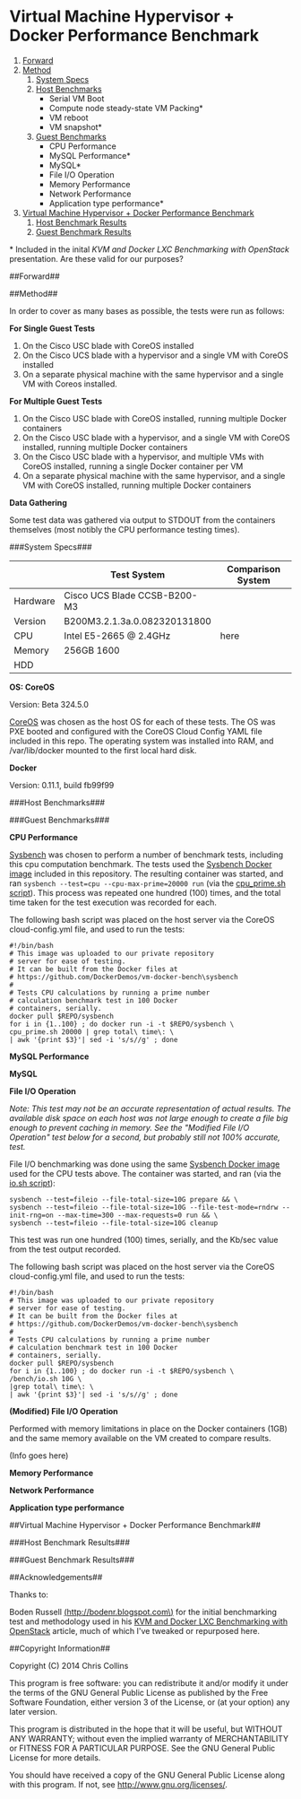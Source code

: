 Virtual Machine Hypervisor + Docker Performance Benchmark
=========================================================

1. [Forward](#forward)
2. [Method](#method)
    1. [System Specs](#specs)
    2. [Host Benchmarks](#host_bench)
        * Serial VM Boot
        * Compute node steady-state VM Packing\*
        * VM reboot
        * VM snapshot\*
    3. [Guest Benchmarks](#guest_bench)
        * CPU Performance
        * MySQL Performance\*
        * MySQL\*
        * File I/O Operation
        * Memory Performance
        * Network Performance
        * Application type performance\*
3. [Virtual Machine Hypervisor + Docker Performance Benchmark](#vmhdp)
    1. [Host Benchmark Results](*host_results)
    2. [Guest Benchmark Results](*guest_results)


\* Included in the inital *KVM and Docker LXC Benchmarking with OpenStack* presentation.  Are these valid for our purposes?

##<a name='forward'>Forward</a>##

##<a name='method'>Method</a>##

In order to cover as many bases as possible, the tests were run as follows:

**For Single Guest Tests**

1. On the Cisco USC blade with CoreOS installed
2. On the Cisco UCS blade with a hypervisor and a single VM with CoreOS installed
3. On a separate physical machine with the same hypervisor and a single VM with Coreos installed.

**For Multiple Guest Tests** 

1. On the Cisco USC blade with CoreOS installed, running multiple Docker containers
2. On the Cisco USC blade with a hypervisor, and a single VM with CoreOS installed, running multiple Docker containers
3. On the Cisco USC blade with a hypervisor, and multiple VMs with CoreOS installed, running a single Docker container per VM
4. On a separate physical machine with the same hypervisor, and a single VM with CoreOS installed, running multiple Docker containers

**Data Gathering**

Some test data was gathered via output to STDOUT from the containers themselves (most notibly the CPU performance testing times).

###<a name='specs'>System Specs</a>###

|          | Test System                  | Comparison System |
| ----     | -----------                  | ----------------- |
| Hardware | Cisco UCS Blade CCSB-B200-M3 |                   |
| Version  | B200M3.2.1.3a.0.082320131800 |                   |
| CPU      | Intel E5-2665 @ 2.4GHz       | here              |
| Memory   | 256GB 1600                   |                   |
| HDD      |                              |                   |

**OS: CoreOS** 

Version:  Beta 324.5.0

[CoreOS](https://coreos.com) was chosen as the host OS for each of these tests.  The OS was PXE booted and configured with the CoreOS Cloud Config YAML file included in this repo.  The operating system was installed into RAM, and /var/lib/docker mounted to the first local hard disk.

**Docker**

Version: 0.11.1, build fb99f99

###<a name='host_bench'>Host Benchmarks</a>###

###<a name='guest_bench'>Guest Benchmarks</a>###

__CPU Performance__

[Sysbench](http://sysbench.sourceforge.net/) was chosen to perform a number of benchmark tests, including this cpu computation benchmark.  The tests used the [Sysbench Docker image](https://github.com/DockerDemos/vm-docker-bench/tree/master/sysbench) included in this repository.  The resulting container was started, and ran `sysbench --test=cpu --cpu-max-prime=20000 run` (via the [cpu_prime.sh script](https://github.com/DockerDemos/vm-docker-bench/blob/master/sysbench/cpu_prime.sh)).  This process was repeated one hundred (100) times, and the total time taken for the test execution was recorded for each.

The following bash script was placed on the host server via the CoreOS cloud-config.yml file, and used to run the tests:

    #!/bin/bash
    # This image was uploaded to our private repository 
    # server for ease of testing.
    # It can be built from the Docker files at 
    # https://github.com/DockerDemos/vm-docker-bench\sysbench
    #
    # Tests CPU calculations by running a prime number 
    # calculation benchmark test in 100 Docker 
    # containers, serially.
    docker pull $REPO/sysbench
    for i in {1..100} ; do docker run -i -t $REPO/sysbench \
    cpu_prime.sh 20000 | grep total\ time\: \
    | awk '{print $3}'| sed -i 's/s//g' ; done

__MySQL Performance__

__MySQL__

__File I/O Operation__

 _Note: This test may not be an accurate representation of actual results.  The available disk space on each host was not large enough to create a file big enough to prevent caching in memory.  See the "Modified File I/O Operation" test below for a second, but probably still not 100% accurate, test._

File I/O benchmarking was done using the same [Sysbench Docker image](https://github.com/DockerDemos/vm-docker-bench/tree/master/sysbench) used for the CPU tests above.  The container was started, and ran (via the [io.sh script](https://github.com/DockerDemos/vm-docker-bench/blob/master/sysbench/io.sh)):

    sysbench --test=fileio --file-total-size=10G prepare && \
    sysbench --test=fileio --file-total-size=10G --file-test-mode=rndrw --init-rng=on --max-time=300 --max-requests=0 run && \
    sysbench --test=fileio --file-total-size=10G cleanup

This test was run one hundred (100) times, serially, and the Kb/sec value from the test output recorded.

The following bash script was placed on the host server via the CoreOS cloud-config.yml file, and used to run the tests:

    #!/bin/bash
    # This image was uploaded to our private repository 
    # server for ease of testing.
    # It can be built from the Docker files at 
    # https://github.com/DockerDemos/vm-docker-bench\sysbench
    #
    # Tests CPU calculations by running a prime number 
    # calculation benchmark test in 100 Docker 
    # containers, serially.
    docker pull $REPO/sysbench
    for i in {1..100} ; do docker run -i -t $REPO/sysbench \
    /bench/io.sh 10G \ 
    |grep total\ time\: \
    | awk '{print $3}'| sed -i 's/s//g' ; done

__(Modified) File I/O Operation__

Performed with memory limitations in place on the Docker containers (1GB) and the same memory available on the VM created to compare results.

(Info goes here)

__Memory Performance__

__Network Performance__

__Application type performance__

##<a name='vmhdp'>Virtual Machine Hypervisor + Docker Performance Benchmark</a>##

###<a name='host_results'>Host Benchmark Results</a>###

###<a name='guest_results'>Guest Benchmark Results</a>###

##Acknowledgements##

Thanks to: 

Boden Russell [\(http://bodenr.blogspot.com\)](http://bodenr.blogspot.com) for the initial benchmarking test and methodology used in his [KVM and Docker LXC Benchmarking with OpenStack](http://bodenr.blogspot.com/2014/05/kvm-and-docker-lxc-benchmarking-with.html) article, much of which I've tweaked or repurposed here.

##Copyright Information##

Copyright (C) 2014 Chris Collins

This program is free software: you can redistribute it and/or modify it under the terms of the GNU General Public License as published by the Free Software Foundation, either version 3 of the License, or (at your option) any later version.

This program is distributed in the hope that it will be useful, but WITHOUT ANY WARRANTY; without even the implied warranty of MERCHANTABILITY or FITNESS FOR A PARTICULAR PURPOSE. See the GNU General Public License for more details.

You should have received a copy of the GNU General Public License along with this program. If not, see http://www.gnu.org/licenses/.
